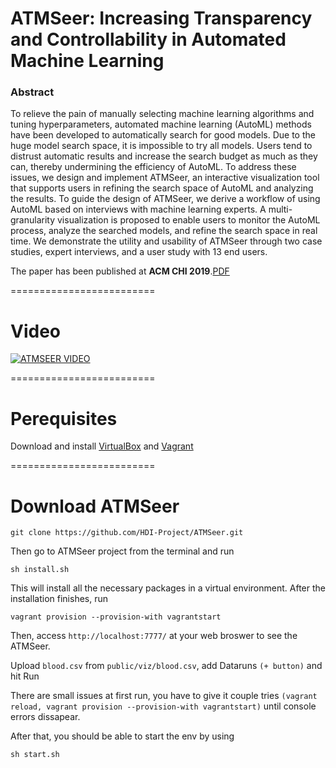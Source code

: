 # ATMSeer: Increasing Transparency and Controllability in Automated Machine Learning

### Abstract

To relieve the pain of manually selecting machine learning algorithms and tuning hyperparameters, automated machine learning (AutoML) methods have been developed to automatically search for good models.
Due to the huge model search space, it is impossible to try all models. Users tend to distrust automatic results and increase the search budget as much as they can, thereby undermining the efficiency of AutoML.
To address these issues, we design and implement ATMSeer, an interactive visualization tool that supports users in refining the search space of AutoML and analyzing the results.
To guide the design of ATMSeer, we derive a workflow of using AutoML based on interviews with machine learning experts.
A multi-granularity visualization is proposed to enable users to monitor the AutoML process, analyze the searched models, and refine the search space in real time.
We demonstrate the utility and usability of ATMSeer through two case studies, expert interviews, and a user study with 13 end users.

The paper has been published at **ACM CHI 2019**.[PDF](https://arxiv.org/abs/1902.05009)

=========================

# Video

[![ATMSEER VIDEO](https://img.youtube.com/vi/7QwN3mmiCzY/0.jpg)](http://www.youtube.com/watch?v=7QwN3mmiCzY "Video Title")

=========================


# Perequisites
Download and install [VirtualBox](https://www.virtualbox.org/wiki/Downloads) and [Vagrant](https://www.vagrantup.com/downloads.html)

=========================

# Download ATMSeer

```
git clone https://github.com/HDI-Project/ATMSeer.git
```

Then go to ATMSeer project from the terminal and run

```
sh install.sh
```

This will install all the necessary packages in a virtual environment.
After the installation finishes, run

```
vagrant provision --provision-with vagrantstart
```

Then, access `http://localhost:7777/` at your web broswer to see the ATMSeer.


Upload `blood.csv` from `public/viz/blood.csv`, add Dataruns `(+ button)` and hit Run

There are small issues at first run, you have to give it couple tries `(vagrant reload, vagrant provision --provision-with vagrantstart)` until console errors dissapear.

After that, you should be able to start the env by using

```
sh start.sh
```
